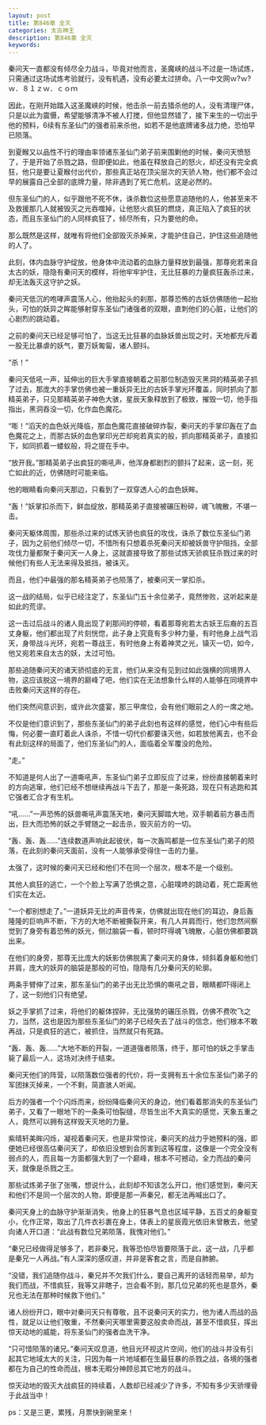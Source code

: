 ```yaml
---
layout: post
title: 第846章 全灭
categories: 太古神王
description: 第846章 全灭
keywords:
---
```


秦问天一直都没有倾尽全力战斗，毕竟对他而言，圣魔峡的战斗不过是一场试炼，只需通过这场试炼考验就行，没有机遇，没有必要太过拼命。八一中文网ｗ?ｗ?ｗ．８１ｚｗ．ｃｏｍ

因此，在刚开始踏入这圣魔峡的时候，他击杀一前去猎杀他的人，没有清理尸体，只是以此为震慑，希望能够清净不被人打搅，但他显然错了，接下来生的一切出乎他的预料，6续有东圣仙门的强者前来杀他，如若不是他底牌诸多战力绝，恐怕早已陨落。

到夏睺又以品性不行的理由率领诸东圣仙门弟子前来围剿他的时候，秦问天愤怒了，于是开始了杀戮之路，但即便如此，他虽在释放自己的怒火，却还没有完全疯狂，他只是要让夏睺付出代价，那些真正站在顶尖层次的天骄人物，他们都不会过早的展露自己全部的底牌力量，除非遇到了死亡危机，这是必然的。

但东圣仙门的人，似乎跟他不死不休，诛杀数位这些愿意追随他的人，他甚至来不及救援那几人就被毁灭之光吞噬掉，让他怒火疯狂的燃烧，真正陷入了疯狂的状态，而且东圣仙门的人同样疯狂了，倾尽所有，只为要他的命。

那么既然是这样，就唯有将他们全部毁灭杀掉来，才能护住自己，护住这些追随他的人了。

此刻，体内血脉守护绽放，他身体中流动着的血脉力量释放到最强，那尊宛若来自太古的妖，隐隐有秦问天的模样，将他牢牢护住，无比狂暴的力量疯狂轰杀过来，却无法轰灭这守护之妖。

秦问天低沉的咆哮声震荡人心，他抬起头的刹那，那尊恐怖的古妖仿佛随他一起抬头，可怕的妖异之眸能够射穿东圣仙门诸强者的双眼，直刺他们的心脏，让他们的心剧烈的跳动着。

之前的秦问天已经足够可怕了，当这无比狂暴的血脉妖兽出现之时，天地都充斥着一股无比暴虐的妖气，要万妖匍匐，诸人颤抖。

“杀！”

秦问天低吼一声，延伸出的巨大手掌直接朝着之前那位制造毁灭黑洞的精英弟子抓了过去，那庞大的手掌仿佛也被一重妖异无比的古妖手掌光环覆盖，同时抓向了那精英弟子，只见那精英弟子神色大骇，星辰天象释放到了极致，摧毁一切，他手指指出，黑洞吞没一切，化作血色魔花。

“嘭！”滔天的血色妖光降临，那血色魔花直接破碎炸裂，秦问天的手掌印轰在了血色魔花之上，而那古妖的血色掌印光芒却宛若真实的般，抓向那精英弟子，直接扣下，如同抓着一蝼蚁般，将之提在手中。

“放开我。”那精英弟子出疯狂的嘶吼声，他浑身都剧烈的颤抖了起来，这一刻，死亡如此的近，仿佛随时可能来临。

他的眼睛看向秦问天那边，只看到了一双穿透人心的血色妖眸。

“轰！”妖掌扣杀而下，鲜血绽放，那精英弟子直接被碾压粉碎，魂飞魄散，不堪一击。

秦问天躯体周围，那些杀过来的试炼天骄也疯狂的攻伐，诛杀了数位东圣仙门弟子，因为之前他们倾尽一切，不惜所有只想着杀死秦问天却被妖兽守护阻挡，全部攻伐力量都聚于秦问天一人身上，这就直接导致了那些试炼天骄疯狂杀戮过来的时候他们有些人无法来得及抵挡，被诛灭。

而且，他们中最强的那名精英弟子也陨落了，被秦问天一掌扣杀。

这一战的结局，似乎已经注定了，东圣仙门五十余位弟子，竟然惨败，这听起来是如此的荒谬。

这一击过后战斗的诸人竟出现了刹那间的停顿，看着那尊宛若太古妖王后裔的五百丈身躯，他们都出现了片刻恍惚，此子身上究竟有多少种力量，有时他身上战气滔天，身带战斗光环，宛若一尊战王，有时他身上有着神灵之光，镇灭一切，如今，他又宛若来自太古的妖，太过可怕。

那些追随秦问天的诸天骄彻底的无言，他们从来没有见到过如此强横的同境界人物，这应该脱这一境界的巅峰了吧，他们实在无法想象什么样的人能够在同境界中击败秦问天这样的存在。

他们突然间意识到，或许此次盛宴，那三甲席位，会有他们眼前之人的一席之地。

不仅是他们意识到了，那些东圣仙门的弟子此刻也有这样的感觉，他们心中有些后悔，何必要一直盯着此人诛杀，不惜一切代价都要诛灭他，如若放他离去，也不会有此刻这样的局面了，他们东圣仙门的人，面临着全军覆没的危险。

“走。”

不知道是何人出了一道嘶吼声，东圣仙门弟子立即反应了过来，纷纷直接朝着来时的方向逃窜，他们已经不想继续再战斗下去了，那是一条死路，现在只有逃跑和其它强者汇合才有生机。

“吼……”一声恐怖的妖兽嘶吼声震荡天地，秦问天脚踏大地，双手朝着前方暴击而出，巨大而恐怖的妖之手臂随之一起击杀，毁灭前方的一切。

“轰、轰、轰……”连续数道声响此起彼伏，每一次轰鸣都是一位东圣仙门弟子的陨落，在此刻的秦问天面前，没有一人能够承受得住一击的力量。

太强了，这时候的秦问天已经和他们不在同一个层次，根本不是一个级别。

其他人疯狂的逃亡，一个个脸上写满了恐惧之意，心脏噗咚的跳动着，死亡距离他们实在太近。

“一个都别想走了。”一道妖异无比的声音传来，仿佛就出现在他们的耳边，身后轰隆隆的巨响声不断，下方的大地不断被撕裂开来，有几人并肩而行，他们忽然间察觉到了身旁有着恐怖的妖光，侧过脑袋一看，顿时吓得魂飞魄散，心脏仿佛都要跳出来。

在他们的身旁，那尊无比庞大的妖影仿佛脱离了秦问天的身体，倾斜着身躯和他们并肩，庞大的妖异的脑袋是那般的可怕，隐隐有几分秦问天的轮廓。

两条手臂伸了过来，那东圣仙门的弟子出无比恐惧的嘶吼之音，眼睛都吓得闭上了，这一刻他们只有绝望。

妖之手掌抓了过来，将他们的躯体捏碎，无比强势的碾压杀戮，仿佛不费吹飞之力，当然，这也是因为那些东圣仙门的弟子已经失去了战斗的信念，他们根本不敢再战，只是疯狂的逃亡，被抓住，当然就只有死路。

“轰、轰、轰……”大地不断的开裂，一道道强者陨落，终于，那可怕的妖之手掌击毙了最后一人，这场对决终于结束。

秦问天他们的阵营，以陨落数位强者的代价，将一支拥有五十余位东圣仙门弟子的军团抹灭掉来，一个不剩，简直骇人听闻。

后方的强者一个个闪烁而来，纷纷降临秦问天的身边，他们看着那消失的东圣仙门弟子，又看了一眼地下的一条条可怕裂缝，尽皆生出不大真实的感觉，天象五重之人，竟然可以拥有这样毁天灭地的力量。

紫晴轩美眸闪烁，凝视着秦问天，也是非常惊诧，秦问天的战力乎她预料的强，即便她已经很高估秦问天了，却依旧没想到会厉害到这等程度，这像是一个完全没有弱点的人，而且每一方面都强大到了一个巅峰，根本不可撼动，全力而战的秦问天，就像是杀戮之王。

那些试炼弟子张了张嘴，想说什么，此刻却不知该怎么开口，他们感觉到，秦问天和他们不是同一个层次的人物，即便是那一声秦兄，都无法再喊出口了。

秦问天身上的血脉守护渐渐消失，他身上的狂暴气息也区域平静，五百丈的身躯变小，化作正常，取出了几件衣衫裹在身上，体表上的星辰霞光依旧未曾散去，他望向诸人开口道：“此战有数位兄弟陨落，我愧对他们。”

“秦兄已经做得足够多了，若非秦兄，我等恐怕尽皆要陨落于此，这一战，几乎都是秦兄一人再战。”有人深深的感叹道，并非是客套之言，而是自肺腑。

“没错，我们追随你战斗，秦兄并不欠我们什么，要自己离开的话轻而易举，却为我们而战，不惜疯狂，我等又非瞎子，岂会看不到，那几位兄弟的死也是意外，秦兄也无法在那种时候救下他们。”

诸人纷纷开口，眼中对秦问天只有尊敬，且不说秦问天的实力，他为诸人而战的品性，就足以让他们敬重，不然秦问天哪里需要这般卖命而战，甚至不惜疯狂，挥出惊天动地的威能，将东圣仙门的强者血洗干净。

“只可惜陨落的诸兄。”秦问天叹息道，他目光环视这片空间，他们的战斗并没有引起其它地域太大的关注，只因为每一片地域都在生最狂暴的杀戮之战，各境的强者都在为自己的性命而战，根本无暇分神顾忌其它地方的战斗。

惊天动地的毁灭大战疯狂的持续着，人数却已经减少了许多，不知有多少天骄埋骨于此战当中！

ps：又是三更，累残，月票快到碗里来！
